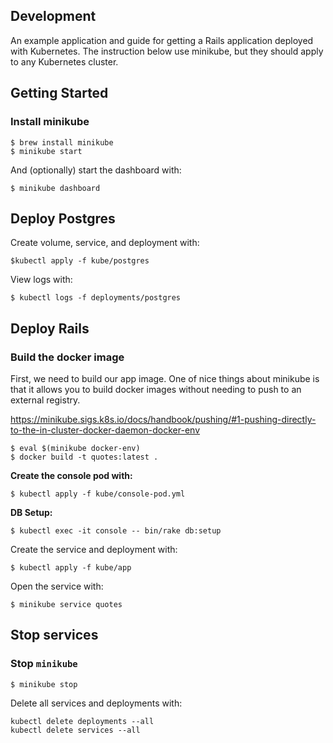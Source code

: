 ## Development

An example application and guide for getting a Rails application deployed with Kubernetes. The instruction below use minikube, but they should apply to any Kubernetes cluster.

## Getting Started

### Install minikube

```
$ brew install minikube
$ minikube start
```

And (optionally) start the dashboard with:
```
$ minikube dashboard
```

## Deploy Postgres

Create volume, service, and deployment with:
```
$kubectl apply -f kube/postgres
```

View logs with:
```
$ kubectl logs -f deployments/postgres
```

## Deploy Rails

### Build the docker image

First, we need to build our app image. One of nice things about minikube is that it allows you to build docker images without needing to push to an external registry.

https://minikube.sigs.k8s.io/docs/handbook/pushing/#1-pushing-directly-to-the-in-cluster-docker-daemon-docker-env

```
$ eval $(minikube docker-env)
$ docker build -t quotes:latest .
```

**Create the console pod with:**
```
$ kubectl apply -f kube/console-pod.yml
```

**DB Setup:**
```
$ kubectl exec -it console -- bin/rake db:setup
```

Create the service and deployment with:
```
$ kubectl apply -f kube/app
```

Open the service with:
```
$ minikube service quotes
```

## Stop services

### Stop `minikube`

```
$ minikube stop
```

Delete all services and deployments with:

```
kubectl delete deployments --all
kubectl delete services --all
```

